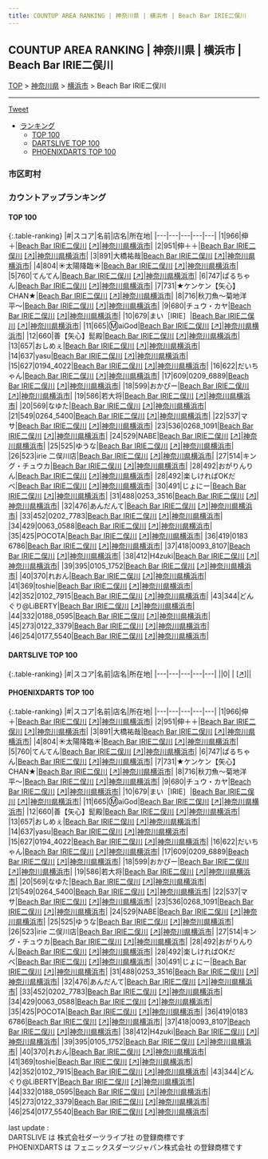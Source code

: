 ```yaml
---
title: COUNTUP AREA RANKING | 神奈川県 | 横浜市 | Beach Bar IRIE二俣川
---
```

## COUNTUP AREA RANKING | 神奈川県 | 横浜市 | Beach Bar IRIE二俣川

[TOP](/darts/rank/) > [神奈川県](/darts/rank/神奈川県/) > [横浜市](/darts/rank/神奈川県/横浜市/) > Beach Bar IRIE二俣川

___

<a href="https://twitter.com/share?ref_src=twsrc%5Etfw" data-text="COUNTUP AREA RANKING | 神奈川県横浜市Beach Bar IRIE二俣川" class="twitter-share-button" data-hashtags="DARTSLIVE,PHOENIXDARTS,darts,ダーツ" data-show-count="false">Tweet</a>

* [ランキング](#カウントアップランキング)
    * [TOP 100](#top-100)
    * [DARTSLIVE TOP 100](#dartslive-top-100)
    * [PHOENIXDARTS TOP 100](#phoenixdarts-top-100)

### 市区町村

<ul>

</ul>

### カウントアップランキング

#### TOP 100



{:.table-ranking}
|#|スコア|名前|店名|所在地|
|---|---|---|---|---|
|1|966|<span class="rank-name-pd">伸＋</span>|<a href="/darts/rank/shops/82871.html">Beach Bar IRIE二俣川</a> <a href="https://vs.phoenixdarts.com/jp/shop/shopDetailInfo/s_82871?s_seq=82871">[↗]</a>|<a href="/darts/rank/神奈川県/横浜市">神奈川県横浜市</a>|
|2|951|<span class="rank-name-pd">伸＋＋</span>|<a href="/darts/rank/shops/82871.html">Beach Bar IRIE二俣川</a> <a href="https://vs.phoenixdarts.com/jp/shop/shopDetailInfo/s_82871?s_seq=82871">[↗]</a>|<a href="/darts/rank/神奈川県/横浜市">神奈川県横浜市</a>|
|3|891|<span class="rank-name-pd">大橋祐哉</span>|<a href="/darts/rank/shops/82871.html">Beach Bar IRIE二俣川</a> <a href="https://vs.phoenixdarts.com/jp/shop/shopDetailInfo/s_82871?s_seq=82871">[↗]</a>|<a href="/darts/rank/神奈川県/横浜市">神奈川県横浜市</a>|
|4|804|<span class="rank-name-pd">☀️太陽降臨☀️</span>|<a href="/darts/rank/shops/82871.html">Beach Bar IRIE二俣川</a> <a href="https://vs.phoenixdarts.com/jp/shop/shopDetailInfo/s_82871?s_seq=82871">[↗]</a>|<a href="/darts/rank/神奈川県/横浜市">神奈川県横浜市</a>|
|5|760|<span class="rank-name-pd">てんてん</span>|<a href="/darts/rank/shops/82871.html">Beach Bar IRIE二俣川</a> <a href="https://vs.phoenixdarts.com/jp/shop/shopDetailInfo/s_82871?s_seq=82871">[↗]</a>|<a href="/darts/rank/神奈川県/横浜市">神奈川県横浜市</a>|
|6|747|<span class="rank-name-pd">ぱるちゃん</span>|<a href="/darts/rank/shops/82871.html">Beach Bar IRIE二俣川</a> <a href="https://vs.phoenixdarts.com/jp/shop/shopDetailInfo/s_82871?s_seq=82871">[↗]</a>|<a href="/darts/rank/神奈川県/横浜市">神奈川県横浜市</a>|
|7|731|<span class="rank-name-pd">★ケンケン【矢心】CHAN★</span>|<a href="/darts/rank/shops/82871.html">Beach Bar IRIE二俣川</a> <a href="https://vs.phoenixdarts.com/jp/shop/shopDetailInfo/s_82871?s_seq=82871">[↗]</a>|<a href="/darts/rank/神奈川県/横浜市">神奈川県横浜市</a>|
|8|716|<span class="rank-name-pd">秋刀魚〜菊地洋平〜</span>|<a href="/darts/rank/shops/82871.html">Beach Bar IRIE二俣川</a> <a href="https://vs.phoenixdarts.com/jp/shop/shopDetailInfo/s_82871?s_seq=82871">[↗]</a>|<a href="/darts/rank/神奈川県/横浜市">神奈川県横浜市</a>|
|9|680|<span class="rank-name-pd">チュウ・カヤ</span>|<a href="/darts/rank/shops/82871.html">Beach Bar IRIE二俣川</a> <a href="https://vs.phoenixdarts.com/jp/shop/shopDetailInfo/s_82871?s_seq=82871">[↗]</a>|<a href="/darts/rank/神奈川県/横浜市">神奈川県横浜市</a>|
|10|679|<span class="rank-name-pd">まい［IRIE］</span>|<a href="/darts/rank/shops/82871.html">Beach Bar IRIE二俣川</a> <a href="https://vs.phoenixdarts.com/jp/shop/shopDetailInfo/s_82871?s_seq=82871">[↗]</a>|<a href="/darts/rank/神奈川県/横浜市">神奈川県横浜市</a>|
|11|665|<span class="rank-name-pd">Ⓜ︎aiGod</span>|<a href="/darts/rank/shops/82871.html">Beach Bar IRIE二俣川</a> <a href="https://vs.phoenixdarts.com/jp/shop/shopDetailInfo/s_82871?s_seq=82871">[↗]</a>|<a href="/darts/rank/神奈川県/横浜市">神奈川県横浜市</a>|
|12|660|<span class="rank-name-pd">善【矢心】髭殿</span>|<a href="/darts/rank/shops/82871.html">Beach Bar IRIE二俣川</a> <a href="https://vs.phoenixdarts.com/jp/shop/shopDetailInfo/s_82871?s_seq=82871">[↗]</a>|<a href="/darts/rank/神奈川県/横浜市">神奈川県横浜市</a>|
|13|657|<span class="rank-name-pd">おしめぇ</span>|<a href="/darts/rank/shops/82871.html">Beach Bar IRIE二俣川</a> <a href="https://vs.phoenixdarts.com/jp/shop/shopDetailInfo/s_82871?s_seq=82871">[↗]</a>|<a href="/darts/rank/神奈川県/横浜市">神奈川県横浜市</a>|
|14|637|<span class="rank-name-pd">yasu</span>|<a href="/darts/rank/shops/82871.html">Beach Bar IRIE二俣川</a> <a href="https://vs.phoenixdarts.com/jp/shop/shopDetailInfo/s_82871?s_seq=82871">[↗]</a>|<a href="/darts/rank/神奈川県/横浜市">神奈川県横浜市</a>|
|15|627|<span class="rank-name-pd">0194_4022</span>|<a href="/darts/rank/shops/82871.html">Beach Bar IRIE二俣川</a> <a href="https://vs.phoenixdarts.com/jp/shop/shopDetailInfo/s_82871?s_seq=82871">[↗]</a>|<a href="/darts/rank/神奈川県/横浜市">神奈川県横浜市</a>|
|16|622|<span class="rank-name-pd">だいちゃん</span>|<a href="/darts/rank/shops/82871.html">Beach Bar IRIE二俣川</a> <a href="https://vs.phoenixdarts.com/jp/shop/shopDetailInfo/s_82871?s_seq=82871">[↗]</a>|<a href="/darts/rank/神奈川県/横浜市">神奈川県横浜市</a>|
|17|609|<span class="rank-name-pd">0209_6889</span>|<a href="/darts/rank/shops/82871.html">Beach Bar IRIE二俣川</a> <a href="https://vs.phoenixdarts.com/jp/shop/shopDetailInfo/s_82871?s_seq=82871">[↗]</a>|<a href="/darts/rank/神奈川県/横浜市">神奈川県横浜市</a>|
|18|599|<span class="rank-name-pd">おかぴー</span>|<a href="/darts/rank/shops/82871.html">Beach Bar IRIE二俣川</a> <a href="https://vs.phoenixdarts.com/jp/shop/shopDetailInfo/s_82871?s_seq=82871">[↗]</a>|<a href="/darts/rank/神奈川県/横浜市">神奈川県横浜市</a>|
|19|586|<span class="rank-name-pd">若大将</span>|<a href="/darts/rank/shops/82871.html">Beach Bar IRIE二俣川</a> <a href="https://vs.phoenixdarts.com/jp/shop/shopDetailInfo/s_82871?s_seq=82871">[↗]</a>|<a href="/darts/rank/神奈川県/横浜市">神奈川県横浜市</a>|
|20|569|<span class="rank-name-pd">なゆた</span>|<a href="/darts/rank/shops/82871.html">Beach Bar IRIE二俣川</a> <a href="https://vs.phoenixdarts.com/jp/shop/shopDetailInfo/s_82871?s_seq=82871">[↗]</a>|<a href="/darts/rank/神奈川県/横浜市">神奈川県横浜市</a>|
|21|549|<span class="rank-name-pd">0264_5400</span>|<a href="/darts/rank/shops/82871.html">Beach Bar IRIE二俣川</a> <a href="https://vs.phoenixdarts.com/jp/shop/shopDetailInfo/s_82871?s_seq=82871">[↗]</a>|<a href="/darts/rank/神奈川県/横浜市">神奈川県横浜市</a>|
|22|537|<span class="rank-name-pd">マサ</span>|<a href="/darts/rank/shops/82871.html">Beach Bar IRIE二俣川</a> <a href="https://vs.phoenixdarts.com/jp/shop/shopDetailInfo/s_82871?s_seq=82871">[↗]</a>|<a href="/darts/rank/神奈川県/横浜市">神奈川県横浜市</a>|
|23|536|<span class="rank-name-pd">0268_1091</span>|<a href="/darts/rank/shops/82871.html">Beach Bar IRIE二俣川</a> <a href="https://vs.phoenixdarts.com/jp/shop/shopDetailInfo/s_82871?s_seq=82871">[↗]</a>|<a href="/darts/rank/神奈川県/横浜市">神奈川県横浜市</a>|
|24|529|<span class="rank-name-pd">NABE</span>|<a href="/darts/rank/shops/82871.html">Beach Bar IRIE二俣川</a> <a href="https://vs.phoenixdarts.com/jp/shop/shopDetailInfo/s_82871?s_seq=82871">[↗]</a>|<a href="/darts/rank/神奈川県/横浜市">神奈川県横浜市</a>|
|25|525|<span class="rank-name-pd">ゆうな</span>|<a href="/darts/rank/shops/82871.html">Beach Bar IRIE二俣川</a> <a href="https://vs.phoenixdarts.com/jp/shop/shopDetailInfo/s_82871?s_seq=82871">[↗]</a>|<a href="/darts/rank/神奈川県/横浜市">神奈川県横浜市</a>|
|26|523|<span class="rank-name-pd">irie 二俣川店</span>|<a href="/darts/rank/shops/82871.html">Beach Bar IRIE二俣川</a> <a href="https://vs.phoenixdarts.com/jp/shop/shopDetailInfo/s_82871?s_seq=82871">[↗]</a>|<a href="/darts/rank/神奈川県/横浜市">神奈川県横浜市</a>|
|27|514|<span class="rank-name-pd">キング・チュウカ</span>|<a href="/darts/rank/shops/82871.html">Beach Bar IRIE二俣川</a> <a href="https://vs.phoenixdarts.com/jp/shop/shopDetailInfo/s_82871?s_seq=82871">[↗]</a>|<a href="/darts/rank/神奈川県/横浜市">神奈川県横浜市</a>|
|28|492|<span class="rank-name-pd">おがりんりん</span>|<a href="/darts/rank/shops/82871.html">Beach Bar IRIE二俣川</a> <a href="https://vs.phoenixdarts.com/jp/shop/shopDetailInfo/s_82871?s_seq=82871">[↗]</a>|<a href="/darts/rank/神奈川県/横浜市">神奈川県横浜市</a>|
|28|492|<span class="rank-name-pd">楽しければOKだべ</span>|<a href="/darts/rank/shops/82871.html">Beach Bar IRIE二俣川</a> <a href="https://vs.phoenixdarts.com/jp/shop/shopDetailInfo/s_82871?s_seq=82871">[↗]</a>|<a href="/darts/rank/神奈川県/横浜市">神奈川県横浜市</a>|
|30|491|<span class="rank-name-pd">じょにー</span>|<a href="/darts/rank/shops/82871.html">Beach Bar IRIE二俣川</a> <a href="https://vs.phoenixdarts.com/jp/shop/shopDetailInfo/s_82871?s_seq=82871">[↗]</a>|<a href="/darts/rank/神奈川県/横浜市">神奈川県横浜市</a>|
|31|488|<span class="rank-name-pd">0253_3516</span>|<a href="/darts/rank/shops/82871.html">Beach Bar IRIE二俣川</a> <a href="https://vs.phoenixdarts.com/jp/shop/shopDetailInfo/s_82871?s_seq=82871">[↗]</a>|<a href="/darts/rank/神奈川県/横浜市">神奈川県横浜市</a>|
|32|476|<span class="rank-name-pd">あんだんて</span>|<a href="/darts/rank/shops/82871.html">Beach Bar IRIE二俣川</a> <a href="https://vs.phoenixdarts.com/jp/shop/shopDetailInfo/s_82871?s_seq=82871">[↗]</a>|<a href="/darts/rank/神奈川県/横浜市">神奈川県横浜市</a>|
|33|452|<span class="rank-name-pd">0202_7783</span>|<a href="/darts/rank/shops/82871.html">Beach Bar IRIE二俣川</a> <a href="https://vs.phoenixdarts.com/jp/shop/shopDetailInfo/s_82871?s_seq=82871">[↗]</a>|<a href="/darts/rank/神奈川県/横浜市">神奈川県横浜市</a>|
|34|429|<span class="rank-name-pd">0063_0588</span>|<a href="/darts/rank/shops/82871.html">Beach Bar IRIE二俣川</a> <a href="https://vs.phoenixdarts.com/jp/shop/shopDetailInfo/s_82871?s_seq=82871">[↗]</a>|<a href="/darts/rank/神奈川県/横浜市">神奈川県横浜市</a>|
|35|425|<span class="rank-name-pd">POCOTA</span>|<a href="/darts/rank/shops/82871.html">Beach Bar IRIE二俣川</a> <a href="https://vs.phoenixdarts.com/jp/shop/shopDetailInfo/s_82871?s_seq=82871">[↗]</a>|<a href="/darts/rank/神奈川県/横浜市">神奈川県横浜市</a>|
|36|419|<span class="rank-name-pd">0183 6786</span>|<a href="/darts/rank/shops/82871.html">Beach Bar IRIE二俣川</a> <a href="https://vs.phoenixdarts.com/jp/shop/shopDetailInfo/s_82871?s_seq=82871">[↗]</a>|<a href="/darts/rank/神奈川県/横浜市">神奈川県横浜市</a>|
|37|418|<span class="rank-name-pd">0093_8107</span>|<a href="/darts/rank/shops/82871.html">Beach Bar IRIE二俣川</a> <a href="https://vs.phoenixdarts.com/jp/shop/shopDetailInfo/s_82871?s_seq=82871">[↗]</a>|<a href="/darts/rank/神奈川県/横浜市">神奈川県横浜市</a>|
|38|412|<span class="rank-name-pd">H4zuki</span>|<a href="/darts/rank/shops/82871.html">Beach Bar IRIE二俣川</a> <a href="https://vs.phoenixdarts.com/jp/shop/shopDetailInfo/s_82871?s_seq=82871">[↗]</a>|<a href="/darts/rank/神奈川県/横浜市">神奈川県横浜市</a>|
|39|395|<span class="rank-name-pd">0105_1752</span>|<a href="/darts/rank/shops/82871.html">Beach Bar IRIE二俣川</a> <a href="https://vs.phoenixdarts.com/jp/shop/shopDetailInfo/s_82871?s_seq=82871">[↗]</a>|<a href="/darts/rank/神奈川県/横浜市">神奈川県横浜市</a>|
|40|370|<span class="rank-name-pd">れおん</span>|<a href="/darts/rank/shops/82871.html">Beach Bar IRIE二俣川</a> <a href="https://vs.phoenixdarts.com/jp/shop/shopDetailInfo/s_82871?s_seq=82871">[↗]</a>|<a href="/darts/rank/神奈川県/横浜市">神奈川県横浜市</a>|
|41|369|<span class="rank-name-pd">toshie</span>|<a href="/darts/rank/shops/82871.html">Beach Bar IRIE二俣川</a> <a href="https://vs.phoenixdarts.com/jp/shop/shopDetailInfo/s_82871?s_seq=82871">[↗]</a>|<a href="/darts/rank/神奈川県/横浜市">神奈川県横浜市</a>|
|42|352|<span class="rank-name-pd">0102_7915</span>|<a href="/darts/rank/shops/82871.html">Beach Bar IRIE二俣川</a> <a href="https://vs.phoenixdarts.com/jp/shop/shopDetailInfo/s_82871?s_seq=82871">[↗]</a>|<a href="/darts/rank/神奈川県/横浜市">神奈川県横浜市</a>|
|43|344|<span class="rank-name-pd">どんぐり@LiBERTY</span>|<a href="/darts/rank/shops/82871.html">Beach Bar IRIE二俣川</a> <a href="https://vs.phoenixdarts.com/jp/shop/shopDetailInfo/s_82871?s_seq=82871">[↗]</a>|<a href="/darts/rank/神奈川県/横浜市">神奈川県横浜市</a>|
|44|332|<span class="rank-name-pd">0188_0595</span>|<a href="/darts/rank/shops/82871.html">Beach Bar IRIE二俣川</a> <a href="https://vs.phoenixdarts.com/jp/shop/shopDetailInfo/s_82871?s_seq=82871">[↗]</a>|<a href="/darts/rank/神奈川県/横浜市">神奈川県横浜市</a>|
|45|273|<span class="rank-name-pd">0122_3379</span>|<a href="/darts/rank/shops/82871.html">Beach Bar IRIE二俣川</a> <a href="https://vs.phoenixdarts.com/jp/shop/shopDetailInfo/s_82871?s_seq=82871">[↗]</a>|<a href="/darts/rank/神奈川県/横浜市">神奈川県横浜市</a>|
|46|254|<span class="rank-name-pd">0177_5540</span>|<a href="/darts/rank/shops/82871.html">Beach Bar IRIE二俣川</a> <a href="https://vs.phoenixdarts.com/jp/shop/shopDetailInfo/s_82871?s_seq=82871">[↗]</a>|<a href="/darts/rank/神奈川県/横浜市">神奈川県横浜市</a>|


#### DARTSLIVE TOP 100



{:.table-ranking}
|#|スコア|名前|店名|所在地|
|---|---|---|---|---|
||0|<span class="rank-name-dl"> </span>|<a href="/darts/rank/shops/.html"></a> <a href="">[↗]</a>|<a href="/darts/rank//"></a>|


#### PHOENIXDARTS TOP 100



{:.table-ranking}
|#|スコア|名前|店名|所在地|
|---|---|---|---|---|
|1|966|<span class="rank-name-pd">伸＋</span>|<a href="/darts/rank/shops/82871.html">Beach Bar IRIE二俣川</a> <a href="https://vs.phoenixdarts.com/jp/shop/shopDetailInfo/s_82871?s_seq=82871">[↗]</a>|<a href="/darts/rank/神奈川県/横浜市">神奈川県横浜市</a>|
|2|951|<span class="rank-name-pd">伸＋＋</span>|<a href="/darts/rank/shops/82871.html">Beach Bar IRIE二俣川</a> <a href="https://vs.phoenixdarts.com/jp/shop/shopDetailInfo/s_82871?s_seq=82871">[↗]</a>|<a href="/darts/rank/神奈川県/横浜市">神奈川県横浜市</a>|
|3|891|<span class="rank-name-pd">大橋祐哉</span>|<a href="/darts/rank/shops/82871.html">Beach Bar IRIE二俣川</a> <a href="https://vs.phoenixdarts.com/jp/shop/shopDetailInfo/s_82871?s_seq=82871">[↗]</a>|<a href="/darts/rank/神奈川県/横浜市">神奈川県横浜市</a>|
|4|804|<span class="rank-name-pd">☀️太陽降臨☀️</span>|<a href="/darts/rank/shops/82871.html">Beach Bar IRIE二俣川</a> <a href="https://vs.phoenixdarts.com/jp/shop/shopDetailInfo/s_82871?s_seq=82871">[↗]</a>|<a href="/darts/rank/神奈川県/横浜市">神奈川県横浜市</a>|
|5|760|<span class="rank-name-pd">てんてん</span>|<a href="/darts/rank/shops/82871.html">Beach Bar IRIE二俣川</a> <a href="https://vs.phoenixdarts.com/jp/shop/shopDetailInfo/s_82871?s_seq=82871">[↗]</a>|<a href="/darts/rank/神奈川県/横浜市">神奈川県横浜市</a>|
|6|747|<span class="rank-name-pd">ぱるちゃん</span>|<a href="/darts/rank/shops/82871.html">Beach Bar IRIE二俣川</a> <a href="https://vs.phoenixdarts.com/jp/shop/shopDetailInfo/s_82871?s_seq=82871">[↗]</a>|<a href="/darts/rank/神奈川県/横浜市">神奈川県横浜市</a>|
|7|731|<span class="rank-name-pd">★ケンケン【矢心】CHAN★</span>|<a href="/darts/rank/shops/82871.html">Beach Bar IRIE二俣川</a> <a href="https://vs.phoenixdarts.com/jp/shop/shopDetailInfo/s_82871?s_seq=82871">[↗]</a>|<a href="/darts/rank/神奈川県/横浜市">神奈川県横浜市</a>|
|8|716|<span class="rank-name-pd">秋刀魚〜菊地洋平〜</span>|<a href="/darts/rank/shops/82871.html">Beach Bar IRIE二俣川</a> <a href="https://vs.phoenixdarts.com/jp/shop/shopDetailInfo/s_82871?s_seq=82871">[↗]</a>|<a href="/darts/rank/神奈川県/横浜市">神奈川県横浜市</a>|
|9|680|<span class="rank-name-pd">チュウ・カヤ</span>|<a href="/darts/rank/shops/82871.html">Beach Bar IRIE二俣川</a> <a href="https://vs.phoenixdarts.com/jp/shop/shopDetailInfo/s_82871?s_seq=82871">[↗]</a>|<a href="/darts/rank/神奈川県/横浜市">神奈川県横浜市</a>|
|10|679|<span class="rank-name-pd">まい［IRIE］</span>|<a href="/darts/rank/shops/82871.html">Beach Bar IRIE二俣川</a> <a href="https://vs.phoenixdarts.com/jp/shop/shopDetailInfo/s_82871?s_seq=82871">[↗]</a>|<a href="/darts/rank/神奈川県/横浜市">神奈川県横浜市</a>|
|11|665|<span class="rank-name-pd">Ⓜ︎aiGod</span>|<a href="/darts/rank/shops/82871.html">Beach Bar IRIE二俣川</a> <a href="https://vs.phoenixdarts.com/jp/shop/shopDetailInfo/s_82871?s_seq=82871">[↗]</a>|<a href="/darts/rank/神奈川県/横浜市">神奈川県横浜市</a>|
|12|660|<span class="rank-name-pd">善【矢心】髭殿</span>|<a href="/darts/rank/shops/82871.html">Beach Bar IRIE二俣川</a> <a href="https://vs.phoenixdarts.com/jp/shop/shopDetailInfo/s_82871?s_seq=82871">[↗]</a>|<a href="/darts/rank/神奈川県/横浜市">神奈川県横浜市</a>|
|13|657|<span class="rank-name-pd">おしめぇ</span>|<a href="/darts/rank/shops/82871.html">Beach Bar IRIE二俣川</a> <a href="https://vs.phoenixdarts.com/jp/shop/shopDetailInfo/s_82871?s_seq=82871">[↗]</a>|<a href="/darts/rank/神奈川県/横浜市">神奈川県横浜市</a>|
|14|637|<span class="rank-name-pd">yasu</span>|<a href="/darts/rank/shops/82871.html">Beach Bar IRIE二俣川</a> <a href="https://vs.phoenixdarts.com/jp/shop/shopDetailInfo/s_82871?s_seq=82871">[↗]</a>|<a href="/darts/rank/神奈川県/横浜市">神奈川県横浜市</a>|
|15|627|<span class="rank-name-pd">0194_4022</span>|<a href="/darts/rank/shops/82871.html">Beach Bar IRIE二俣川</a> <a href="https://vs.phoenixdarts.com/jp/shop/shopDetailInfo/s_82871?s_seq=82871">[↗]</a>|<a href="/darts/rank/神奈川県/横浜市">神奈川県横浜市</a>|
|16|622|<span class="rank-name-pd">だいちゃん</span>|<a href="/darts/rank/shops/82871.html">Beach Bar IRIE二俣川</a> <a href="https://vs.phoenixdarts.com/jp/shop/shopDetailInfo/s_82871?s_seq=82871">[↗]</a>|<a href="/darts/rank/神奈川県/横浜市">神奈川県横浜市</a>|
|17|609|<span class="rank-name-pd">0209_6889</span>|<a href="/darts/rank/shops/82871.html">Beach Bar IRIE二俣川</a> <a href="https://vs.phoenixdarts.com/jp/shop/shopDetailInfo/s_82871?s_seq=82871">[↗]</a>|<a href="/darts/rank/神奈川県/横浜市">神奈川県横浜市</a>|
|18|599|<span class="rank-name-pd">おかぴー</span>|<a href="/darts/rank/shops/82871.html">Beach Bar IRIE二俣川</a> <a href="https://vs.phoenixdarts.com/jp/shop/shopDetailInfo/s_82871?s_seq=82871">[↗]</a>|<a href="/darts/rank/神奈川県/横浜市">神奈川県横浜市</a>|
|19|586|<span class="rank-name-pd">若大将</span>|<a href="/darts/rank/shops/82871.html">Beach Bar IRIE二俣川</a> <a href="https://vs.phoenixdarts.com/jp/shop/shopDetailInfo/s_82871?s_seq=82871">[↗]</a>|<a href="/darts/rank/神奈川県/横浜市">神奈川県横浜市</a>|
|20|569|<span class="rank-name-pd">なゆた</span>|<a href="/darts/rank/shops/82871.html">Beach Bar IRIE二俣川</a> <a href="https://vs.phoenixdarts.com/jp/shop/shopDetailInfo/s_82871?s_seq=82871">[↗]</a>|<a href="/darts/rank/神奈川県/横浜市">神奈川県横浜市</a>|
|21|549|<span class="rank-name-pd">0264_5400</span>|<a href="/darts/rank/shops/82871.html">Beach Bar IRIE二俣川</a> <a href="https://vs.phoenixdarts.com/jp/shop/shopDetailInfo/s_82871?s_seq=82871">[↗]</a>|<a href="/darts/rank/神奈川県/横浜市">神奈川県横浜市</a>|
|22|537|<span class="rank-name-pd">マサ</span>|<a href="/darts/rank/shops/82871.html">Beach Bar IRIE二俣川</a> <a href="https://vs.phoenixdarts.com/jp/shop/shopDetailInfo/s_82871?s_seq=82871">[↗]</a>|<a href="/darts/rank/神奈川県/横浜市">神奈川県横浜市</a>|
|23|536|<span class="rank-name-pd">0268_1091</span>|<a href="/darts/rank/shops/82871.html">Beach Bar IRIE二俣川</a> <a href="https://vs.phoenixdarts.com/jp/shop/shopDetailInfo/s_82871?s_seq=82871">[↗]</a>|<a href="/darts/rank/神奈川県/横浜市">神奈川県横浜市</a>|
|24|529|<span class="rank-name-pd">NABE</span>|<a href="/darts/rank/shops/82871.html">Beach Bar IRIE二俣川</a> <a href="https://vs.phoenixdarts.com/jp/shop/shopDetailInfo/s_82871?s_seq=82871">[↗]</a>|<a href="/darts/rank/神奈川県/横浜市">神奈川県横浜市</a>|
|25|525|<span class="rank-name-pd">ゆうな</span>|<a href="/darts/rank/shops/82871.html">Beach Bar IRIE二俣川</a> <a href="https://vs.phoenixdarts.com/jp/shop/shopDetailInfo/s_82871?s_seq=82871">[↗]</a>|<a href="/darts/rank/神奈川県/横浜市">神奈川県横浜市</a>|
|26|523|<span class="rank-name-pd">irie 二俣川店</span>|<a href="/darts/rank/shops/82871.html">Beach Bar IRIE二俣川</a> <a href="https://vs.phoenixdarts.com/jp/shop/shopDetailInfo/s_82871?s_seq=82871">[↗]</a>|<a href="/darts/rank/神奈川県/横浜市">神奈川県横浜市</a>|
|27|514|<span class="rank-name-pd">キング・チュウカ</span>|<a href="/darts/rank/shops/82871.html">Beach Bar IRIE二俣川</a> <a href="https://vs.phoenixdarts.com/jp/shop/shopDetailInfo/s_82871?s_seq=82871">[↗]</a>|<a href="/darts/rank/神奈川県/横浜市">神奈川県横浜市</a>|
|28|492|<span class="rank-name-pd">おがりんりん</span>|<a href="/darts/rank/shops/82871.html">Beach Bar IRIE二俣川</a> <a href="https://vs.phoenixdarts.com/jp/shop/shopDetailInfo/s_82871?s_seq=82871">[↗]</a>|<a href="/darts/rank/神奈川県/横浜市">神奈川県横浜市</a>|
|28|492|<span class="rank-name-pd">楽しければOKだべ</span>|<a href="/darts/rank/shops/82871.html">Beach Bar IRIE二俣川</a> <a href="https://vs.phoenixdarts.com/jp/shop/shopDetailInfo/s_82871?s_seq=82871">[↗]</a>|<a href="/darts/rank/神奈川県/横浜市">神奈川県横浜市</a>|
|30|491|<span class="rank-name-pd">じょにー</span>|<a href="/darts/rank/shops/82871.html">Beach Bar IRIE二俣川</a> <a href="https://vs.phoenixdarts.com/jp/shop/shopDetailInfo/s_82871?s_seq=82871">[↗]</a>|<a href="/darts/rank/神奈川県/横浜市">神奈川県横浜市</a>|
|31|488|<span class="rank-name-pd">0253_3516</span>|<a href="/darts/rank/shops/82871.html">Beach Bar IRIE二俣川</a> <a href="https://vs.phoenixdarts.com/jp/shop/shopDetailInfo/s_82871?s_seq=82871">[↗]</a>|<a href="/darts/rank/神奈川県/横浜市">神奈川県横浜市</a>|
|32|476|<span class="rank-name-pd">あんだんて</span>|<a href="/darts/rank/shops/82871.html">Beach Bar IRIE二俣川</a> <a href="https://vs.phoenixdarts.com/jp/shop/shopDetailInfo/s_82871?s_seq=82871">[↗]</a>|<a href="/darts/rank/神奈川県/横浜市">神奈川県横浜市</a>|
|33|452|<span class="rank-name-pd">0202_7783</span>|<a href="/darts/rank/shops/82871.html">Beach Bar IRIE二俣川</a> <a href="https://vs.phoenixdarts.com/jp/shop/shopDetailInfo/s_82871?s_seq=82871">[↗]</a>|<a href="/darts/rank/神奈川県/横浜市">神奈川県横浜市</a>|
|34|429|<span class="rank-name-pd">0063_0588</span>|<a href="/darts/rank/shops/82871.html">Beach Bar IRIE二俣川</a> <a href="https://vs.phoenixdarts.com/jp/shop/shopDetailInfo/s_82871?s_seq=82871">[↗]</a>|<a href="/darts/rank/神奈川県/横浜市">神奈川県横浜市</a>|
|35|425|<span class="rank-name-pd">POCOTA</span>|<a href="/darts/rank/shops/82871.html">Beach Bar IRIE二俣川</a> <a href="https://vs.phoenixdarts.com/jp/shop/shopDetailInfo/s_82871?s_seq=82871">[↗]</a>|<a href="/darts/rank/神奈川県/横浜市">神奈川県横浜市</a>|
|36|419|<span class="rank-name-pd">0183 6786</span>|<a href="/darts/rank/shops/82871.html">Beach Bar IRIE二俣川</a> <a href="https://vs.phoenixdarts.com/jp/shop/shopDetailInfo/s_82871?s_seq=82871">[↗]</a>|<a href="/darts/rank/神奈川県/横浜市">神奈川県横浜市</a>|
|37|418|<span class="rank-name-pd">0093_8107</span>|<a href="/darts/rank/shops/82871.html">Beach Bar IRIE二俣川</a> <a href="https://vs.phoenixdarts.com/jp/shop/shopDetailInfo/s_82871?s_seq=82871">[↗]</a>|<a href="/darts/rank/神奈川県/横浜市">神奈川県横浜市</a>|
|38|412|<span class="rank-name-pd">H4zuki</span>|<a href="/darts/rank/shops/82871.html">Beach Bar IRIE二俣川</a> <a href="https://vs.phoenixdarts.com/jp/shop/shopDetailInfo/s_82871?s_seq=82871">[↗]</a>|<a href="/darts/rank/神奈川県/横浜市">神奈川県横浜市</a>|
|39|395|<span class="rank-name-pd">0105_1752</span>|<a href="/darts/rank/shops/82871.html">Beach Bar IRIE二俣川</a> <a href="https://vs.phoenixdarts.com/jp/shop/shopDetailInfo/s_82871?s_seq=82871">[↗]</a>|<a href="/darts/rank/神奈川県/横浜市">神奈川県横浜市</a>|
|40|370|<span class="rank-name-pd">れおん</span>|<a href="/darts/rank/shops/82871.html">Beach Bar IRIE二俣川</a> <a href="https://vs.phoenixdarts.com/jp/shop/shopDetailInfo/s_82871?s_seq=82871">[↗]</a>|<a href="/darts/rank/神奈川県/横浜市">神奈川県横浜市</a>|
|41|369|<span class="rank-name-pd">toshie</span>|<a href="/darts/rank/shops/82871.html">Beach Bar IRIE二俣川</a> <a href="https://vs.phoenixdarts.com/jp/shop/shopDetailInfo/s_82871?s_seq=82871">[↗]</a>|<a href="/darts/rank/神奈川県/横浜市">神奈川県横浜市</a>|
|42|352|<span class="rank-name-pd">0102_7915</span>|<a href="/darts/rank/shops/82871.html">Beach Bar IRIE二俣川</a> <a href="https://vs.phoenixdarts.com/jp/shop/shopDetailInfo/s_82871?s_seq=82871">[↗]</a>|<a href="/darts/rank/神奈川県/横浜市">神奈川県横浜市</a>|
|43|344|<span class="rank-name-pd">どんぐり@LiBERTY</span>|<a href="/darts/rank/shops/82871.html">Beach Bar IRIE二俣川</a> <a href="https://vs.phoenixdarts.com/jp/shop/shopDetailInfo/s_82871?s_seq=82871">[↗]</a>|<a href="/darts/rank/神奈川県/横浜市">神奈川県横浜市</a>|
|44|332|<span class="rank-name-pd">0188_0595</span>|<a href="/darts/rank/shops/82871.html">Beach Bar IRIE二俣川</a> <a href="https://vs.phoenixdarts.com/jp/shop/shopDetailInfo/s_82871?s_seq=82871">[↗]</a>|<a href="/darts/rank/神奈川県/横浜市">神奈川県横浜市</a>|
|45|273|<span class="rank-name-pd">0122_3379</span>|<a href="/darts/rank/shops/82871.html">Beach Bar IRIE二俣川</a> <a href="https://vs.phoenixdarts.com/jp/shop/shopDetailInfo/s_82871?s_seq=82871">[↗]</a>|<a href="/darts/rank/神奈川県/横浜市">神奈川県横浜市</a>|
|46|254|<span class="rank-name-pd">0177_5540</span>|<a href="/darts/rank/shops/82871.html">Beach Bar IRIE二俣川</a> <a href="https://vs.phoenixdarts.com/jp/shop/shopDetailInfo/s_82871?s_seq=82871">[↗]</a>|<a href="/darts/rank/神奈川県/横浜市">神奈川県横浜市</a>|


<div class="footer border-top border-gray-light mt-5 pt-3 text-right text-gray">
    last update : <span style="font-weight: italic" id="foot_last_modified"></span><br />
    DARTSLIVE は 株式会社ダーツライブ社 の登録商標です<br />
    PHOENIXDARTS は フェニックスダーツジャパン株式会社 の登録商標です<br />
</div>

<script src="https://cdnjs.cloudflare.com/ajax/libs/jquery.tablesorter/2.31.3/js/jquery.tablesorter.min.js" integrity="sha512-qzgd5cYSZcosqpzpn7zF2ZId8f/8CHmFKZ8j7mU4OUXTNRd5g+ZHBPsgKEwoqxCtdQvExE5LprwwPAgoicguNg==" crossorigin="anonymous" referrerpolicy="no-referrer"></script>
<link rel="stylesheet" href="https://cdnjs.cloudflare.com/ajax/libs/jquery.tablesorter/2.31.3/css/theme.default.min.css" integrity="sha512-wghhOJkjQX0Lh3NSWvNKeZ0ZpNn+SPVXX1Qyc9OCaogADktxrBiBdKGDoqVUOyhStvMBmJQ8ZdMHiR3wuEq8+w==" crossorigin="anonymous" referrerpolicy="no-referrer" />
<script>
$(function() {
    $(".table-ranking").tablesorter({sortList:[[0, 0]]});
    $("#foot_last_modified").text(formatDate(new Date(document.lastModified), 'yyyy-MM-dd HH:mm:ss'));
});
</script>

<script async src="https://platform.twitter.com/widgets.js" charset="utf-8"></script>